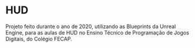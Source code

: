 # HUD
 Projeto feito durante o ano de 2020, utilizando as Blueprints da Unreal Engine, para as aulas de HUD no Ensino Técnico de Programação de Jogos Digitais, do Colégio FECAP.
